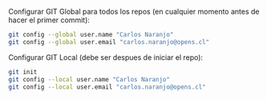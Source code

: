 Configurar GIT Global para todos los repos (en cualquier momento antes de hacer el primer commit):

```sh
git config --global user.name "Carlos Naranjo"
git config --global user.email "carlos.naranjo@opens.cl"
```

Configurar GIT Local (debe ser despues de iniciar el repo):

```sh
git init
git config --local user.name "Carlos Naranjo"
git config --local user.email "carlos.naranjo@opens.cl"
```